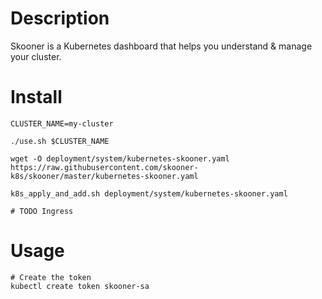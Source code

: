 # Description

Skooner is a Kubernetes dashboard that helps you understand & manage your cluster.

# Install

```
CLUSTER_NAME=my-cluster

./use.sh $CLUSTER_NAME

wget -O deployment/system/kubernetes-skooner.yaml https://raw.githubusercontent.com/skooner-k8s/skooner/master/kubernetes-skooner.yaml

k8s_apply_and_add.sh deployment/system/kubernetes-skooner.yaml

# TODO Ingress
```

# Usage

```
# Create the token
kubectl create token skooner-sa
```